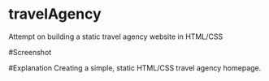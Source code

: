 # travelAgency
Attempt on building a static travel agency website in HTML/CSS

#Screenshot

#Explanation
Creating a simple, static HTML/CSS travel agency homepage.
